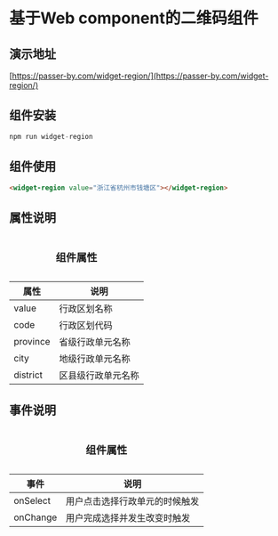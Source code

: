 # 基于Web component的二维码组件

## 演示地址
[https://passer-by.com/widget-region/](https://passer-by.com/widget-region/)


## 组件安装
```javascript
npm run widget-region
```


## 组件使用
```html
<widget-region value="浙江省杭州市钱塘区"></widget-region>
```


## 属性说明
<table>
    <caption><h3>组件属性</h3></caption>
    <thead>
        <tr><th>属性</th><th>说明</th></tr>
    </thead>
    <tbody>
        <tr><td>value</td><td>行政区划名称</td></tr>
        <tr><td>code</td><td>行政区划代码</td></tr>
        <tr><td>province</td><td>省级行政单元名称</td></tr>
        <tr><td>city</td><td>地级行政单元名称</td></tr>
        <tr><td>district</td><td>区县级行政单元名称</td></tr>
    </tbody>
</table>

## 事件说明
<table>
    <caption><h3>组件属性</h3></caption>
    <thead>
        <tr><th>事件</th><th>说明</th></tr>
    </thead>
    <tbody>
        <tr><td>onSelect</td><td>用户点击选择行政单元的时候触发</td></tr>
        <tr><td>onChange</td><td>用户完成选择并发生改变时触发</td></tr>
    </tbody>
</table>